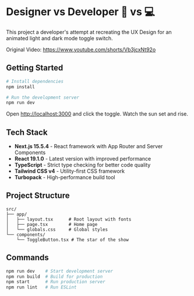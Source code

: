 # Designer vs Developer 🎨 vs 💻

This project a developer's attempt at recreating the UX Design for an animated light and dark mode toggle switch.

Original Video: https://www.youtube.com/shorts/Vb3jcxNt92o

## Getting Started

```bash
# Install dependencies
npm install

# Run the development server
npm run dev
```

Open [http://localhost:3000](http://localhost:3000) and click the toggle. Watch the sun set and rise.

## Tech Stack

- **Next.js 15.5.4** - React framework with App Router and Server Components
- **React 19.1.0** - Latest version with improved performance
- **TypeScript** - Strict type checking for better code quality
- **Tailwind CSS v4** - Utility-first CSS framework
- **Turbopack** - High-performance build tool

## Project Structure

```
src/
├── app/
│   ├── layout.tsx      # Root layout with fonts
│   ├── page.tsx        # Home page
│   └── globals.css     # Global styles
└── components/
    └── ToggleButton.tsx # The star of the show
```

## Commands

```bash
npm run dev    # Start development server
npm run build  # Build for production
npm start      # Run production server
npm run lint   # Run ESLint
```
